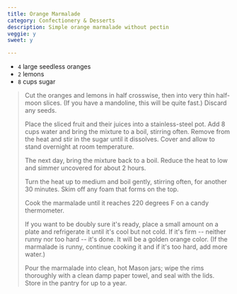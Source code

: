 ```yaml
---
title: Orange Marmalade 
category: Confectionery & Desserts
description: Simple orange marmalade without pectin
veggie: y
sweet: y 

--- 
```

* `4` large seedless oranges
* `2` lemons
* `8` cups sugar
 
> Cut the oranges and lemons in half crosswise, then into very thin half-moon slices. (If you have a mandoline, this will be quite fast.) Discard any seeds.
>
> Place the sliced fruit and their juices into a stainless-steel pot. Add 8 cups water and bring the mixture to a boil, stirring often. Remove from the heat and stir in the sugar until it dissolves. Cover and allow to stand overnight at room temperature.
>
> The next day, bring the mixture back to a boil. Reduce the heat to low and simmer uncovered for about 2 hours.
>
> Turn the heat up to medium and boil gently, stirring often, for another 30 minutes. Skim off any foam that forms on the top.
>
> Cook the marmalade until it reaches 220 degrees F on a candy thermometer.
>
> If you want to be doubly sure it's ready, place a small amount on a plate and refrigerate it until it's cool but not cold. If it's firm -- neither runny nor too hard -- it's done. It will be a golden orange color. (If the marmalade is runny, continue cooking it and if it's too hard, add more water.)
>
> Pour the marmalade into clean, hot Mason jars; wipe the rims thoroughly with a clean damp paper towel, and seal with the lids. Store in the pantry for up to a year.



